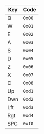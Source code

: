 | Key | Code |
| --  | --   |
| Q   |`0x00`|
| W   |`0x01`|
| E   |`0x02`|
| A   |`0x03`|
| S   |`0x04`|
| D   |`0x05`|
| Z   |`0x06`|
| X   |`0x07`|
| C   |`0x08`|
| Up  |`0xd1`|
| Dwn |`0xd2`|
| Lft |`0xd3`|
| Rgt |`0xd4`|
| SPC |`0xf0`|